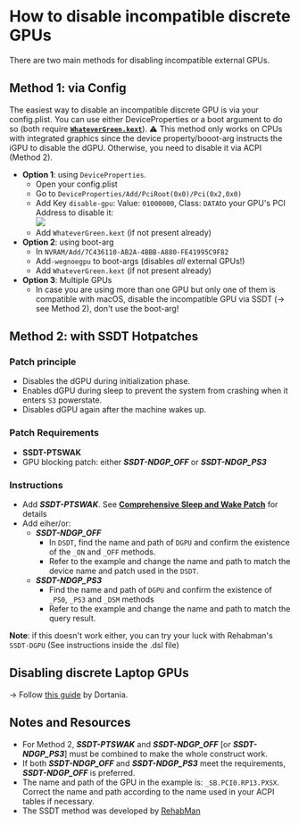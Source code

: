 # How to disable incompatible discrete GPUs

There are two main methods for disabling incompatible external GPUs.

## Method 1: via Config
The easiest way to disable an incompatible discrete GPU is via your config.plist. You can use either DeviceProperties or a boot argument to do so (both require [**`WhateverGreen.kext`**](https://github.com/acidanthera/WhateverGreen)). :warning: This method only works on CPUs with integrated graphics since the device property/booot-arg instructs the iGPU to disable the dGPU. Otherwise, you need to disable it via ACPI (Method 2).
 
- **Option 1**: using `DeviceProperties`.
	- Open your config.plist
	- Go to `DeviceProperties/Add/PciRoot(0x0)/Pci(0x2,0x0)` 
  	- Add Key `disable-gpu`: Value: `01000000`, Class: `DATA`to your GPU's PCI Address to disable it:</br>![](/Users/5t33z0/Desktop/DisableGPU.png)
  	- Add `WhateverGreen.kext` (if not present already)
- **Option 2**: using boot-arg
	- In `NVRAM/Add/7C436110-AB2A-4BBB-A880-FE41995C9F82` 
	- Add`-wegnoegpu` to boot-args (disables *all* external GPUs!)
	- Add `WhateverGreen.kext` (if not present already)
- **Option 3**: Multiple GPUs
	- In case you are using more than one GPU but only one of them is compatible with macOS, disable the incompatible GPU via SSDT (&rarr; see Method 2), don't use the boot-arg!

## Method 2: with SSDT Hotpatches

### Patch principle
- Disables the dGPU during initialization phase.
- Enables dGPU during sleep to prevent the system from crashing when it enters `S3` powerstate.
- Disables dGPU again after the machine wakes up.

### Patch Requirements
- **SSDT-PTSWAK**
- GPU blocking patch: either ***SSDT-NDGP_OFF*** or ***SSDT-NDGP_PS3***

### Instructions

- Add ***SSDT-PTSWAK***. See [**Comprehensive Sleep and Wake Patch**](https://github.com/5T33Z0/OC-Little-Translated/tree/main/04_Fixing_Sleep_and_Wake_Issues/PTSWAK_Sleep_and_Wake_Fix) for details
- Add eiher/or:
	- ***SSDT-NDGP_OFF***
		- In `DSDT`, find the name and path of `DGPU` and confirm the existence of the `_ON` and `_OFF` methods.
		- Refer to the example and change the name and path to match the device name and patch used in the `DSDT`.
  	- ***SSDT-NDGP_PS3***
		- Find the name and path of `DGPU` and confirm the existence of `_PS0`, `_PS3` and `_DSM` methods
		- Refer to the example and change the name and path to match the query result.

**Note**: if this doesn't work either, you can try your luck with Rehabman's `SSDT-DGPU` (See instructions inside the .dsl file)


## Disabling discrete Laptop GPUs
&rarr; Follow [this guide](https://github.com/dortania/Getting-Started-With-ACPI/blob/master/Laptops/laptop-disable.md) by Dortania.
 
## Notes and Resources

- For Method 2, ***SSDT-PTSWAK*** and ***SSDT-NDGP_OFF*** [or ***SSDT-NDGP_PS3***] must be combined to make the whole construct work.
- If both ***SSDT-NDGP_OFF*** and ***SSDT-NDGP_PS3*** meet the requirements, ***SSDT-NDGP_OFF*** is preferred.
- The name and path of the GPU in the example is: `_SB.PCI0.RP13.PXSX`. Correct the name and path according to the name used in your ACPI tables if necessary.
- The SSDT method was developed by [RehabMan](https://github.com/rehabman)
